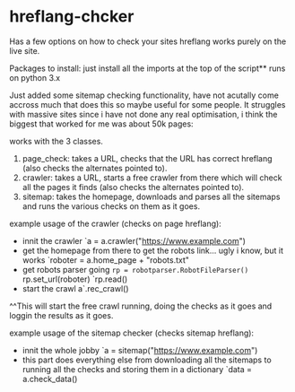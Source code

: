 # hreflang-chcker
Has a few options on how to check your sites hreflang
works purely on the live site.


Packages to install:
just install all the imports at the top of the script**
runs on python 3.x

Just added some sitemap checking functionality, have not acutally come accross much that does this so maybe useful for some people. It struggles with massive sites since i have not done any real optimisation, i think the biggest that worked for me was about 50k pages:

works with the 3 classes.

1. page_check: takes a URL, checks that the URL has correct hreflang (also checks the alternates pointed to).
2. crawler: takes a URL, starts a free crawler from there which will check all the pages it finds (also checks the alternates pointed to).
3. sitemap: takes the homepage, downloads and parses all the sitemaps and runs the various checks on them as it goes.

example usage of the crawler (checks on page hreflang):

- innit the crawler
`a = a.crawler("https://www.example.com")
- get the homepage from there to get the robots link... ugly i know, but it works
`roboter = a.home_page + "robots.txt"
- get robots parser going
`rp = robotparser.RobotFileParser()
`rp.set_url(roboter)
`rp.read()
- start the crawl
a`.rec_crawl()


^^This will start the free crawl running, doing the checks as it goes and loggin the results as it goes.

example usage of the sitemap checker (checks sitemap hreflang):

- innit the whole jobby
`a = sitemap("https://www.example.com")
- this part does everything else from downloading all the sitemaps to running all the checks and storing them in a dictionary
`data = a.check_data()

